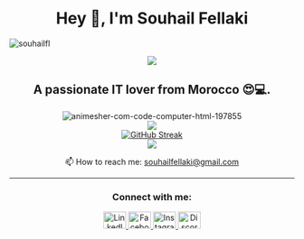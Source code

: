 <body>
    <h1 align="center"><strong>Hey 👋, I'm Souhail Fellaki</strong></h1>
    <p align="left"> <img src="https://komarev.com/ghpvc/?username=souhailfl&label=Profile%20views&color=0e75b6&style=flat" alt="souhailfl" /> </p>
    <div align="center" >
        <img src="https://i.ibb.co/5rXx2RH/329566101-727748832355184-5866501581331802860-n.jpg" />
    </div>
    <h2 align="center">A passionate IT lover from Morocco 😍💻.</h2>
    <div align="center" >
        <img src="https://i.ibb.co/d2DC1Sn/animesher-com-code-computer-html-197855.gif" alt="animesher-com-code-computer-html-197855" border="0" />
    </div>  
    <div align="center">
        <img src="https://github-readme-stats.vercel.app/api?username=SouhailFl&show_icons=true&hide=contribs,prs&cache_seconds=86400&theme=jolly" />
    </div>
    <div align="center">
        <a href="https://git.io/streak-stats">
            <img src="https://github-readme-streak-stats.herokuapp.com?user=SouhailFl&theme=shadow-purple&border_radius=30" alt="GitHub Streak" />
        </a>
    </div>
    <div align="center">
    <img src="https://github-readme-stats.vercel.app/api/top-langs/?username=SouhailFl&layout=compact">
    </div>
    <p align="center">📫 How to reach me: <a href="mailto:souhailfellaki@gmail.com">souhailfellaki@gmail.com</a></p>
    <hr>
    <h3 align="center">Connect with me:</h3>
    <div align="center">
        <a href="https://www.linkedin.com/in/souhail-fellaki-1b1759262/">
            <img src="https://raw.githubusercontent.com/rahuldkjain/github-profile-readme-generator/master/src/images/icons/Social/linked-in-alt.svg" alt="LinkedIn" height="30" width="40" />
        </a>
        <a href="https://facebook.com/souhailfellaki">
            <img src="https://raw.githubusercontent.com/rahuldkjain/github-profile-readme-generator/master/src/images/icons/Social/facebook.svg" alt="Facebook" height="30" width="40" />
        </a>
        <a href="https://instagram.com/souhail_fl">
            <img src="https://raw.githubusercontent.com/rahuldkjain/github-profile-readme-generator/master/src/images/icons/Social/instagram.svg" alt="Instagram" height="30" width="40" />
        </a>
        <a href="https://discord.com/users/souhail_fl">
            <img src="https://raw.githubusercontent.com/rahuldkjain/github-profile-readme-generator/master/src/images/icons/Social/discord.svg" alt="Discord" height="30" width="40" />
        </a>
    </div>
</body>
